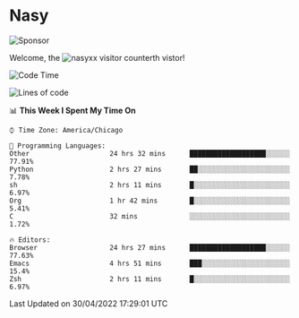 # Nasy

<!--
<p align="center">
<img height="200" src="https://github-readme-stats.vercel.app/api?username=nasyxx&count_private=true&show_icons=true&theme=dracula&include_all_commits=true"/>
<img height="200" src="https://github-readme-stats.vercel.app/api/top-langs/?username=nasyxx&theme=dracula&hide=html,jupyter+notebook&count_private=true&show_icons=true"/>
</p>

  
----------------
-->

![Sponsor](https://img.shields.io/static/v1.svg?label=Sponsor&message=%E2%9D%A4&logo=GitHub&style=flat&color=pink)
 
Welcome, the ![nasyxx visitor counter](https://count.getloli.com/get/@nasyxx?theme=rule34)th vistor!
 
<!--START_SECTION:waka-->
![Code Time](http://img.shields.io/badge/Code%20Time-2%2C303%20hrs%2030%20mins-blue)

![Lines of code](https://img.shields.io/badge/From%20Hello%20World%20I%27ve%20Written-5%20Million%20lines%20of%20code-blue)

📊 **This Week I Spent My Time On** 

```text
⌚︎ Time Zone: America/Chicago

💬 Programming Languages: 
Other                    24 hrs 32 mins      ███████████████████░░░░░░   77.91% 
Python                   2 hrs 27 mins       ██░░░░░░░░░░░░░░░░░░░░░░░   7.78% 
sh                       2 hrs 11 mins       █░░░░░░░░░░░░░░░░░░░░░░░░   6.97% 
Org                      1 hr 42 mins        █░░░░░░░░░░░░░░░░░░░░░░░░   5.41% 
C                        32 mins             ░░░░░░░░░░░░░░░░░░░░░░░░░   1.72%

🔥 Editors: 
Browser                  24 hrs 27 mins      ███████████████████░░░░░░   77.63% 
Emacs                    4 hrs 51 mins       ███░░░░░░░░░░░░░░░░░░░░░░   15.4% 
Zsh                      2 hrs 11 mins       █░░░░░░░░░░░░░░░░░░░░░░░░   6.97%

```


 Last Updated on 30/04/2022 17:29:01 UTC
<!--END_SECTION:waka-->

<!-- ![visitors](https://visitor-badge.laobi.icu/badge?page_id=nasyxx.nasyxx) -->
